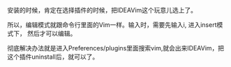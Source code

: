 安装的时候，肯定在选择插件的时候，把IDEAVim这个玩意儿选上了。

所以，编辑模式就跟命令行里面的Vim一样。输入时，需要先输入i, 进入insert模式下，
然后才可以编辑。

彻底解决办法就是进入Preferences/plugins里面搜索vim,就会出来IDEAVim，把这个插件uninstall后，就可以了。